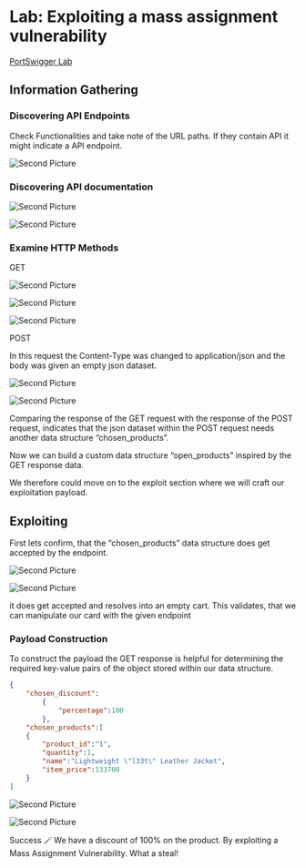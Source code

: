 # Lab: Exploiting a mass assignment vulnerability

[PortSwigger Lab](https://portswigger.net/web-security/api-testing/lab-exploiting-mass-assignment-vulnerability)


## Information Gathering

### Discovering API Endpoints

Check Functionalities and take note of the URL paths. If they contain API it might indicate a API endpoint.

![Second Picture](images/Lab3/1.png)

### Discovering API documentation

![Second Picture](images/Lab3/2.png)

![Second Picture](images/Lab3/3.png)


### Examine HTTP Methods

GET

![Second Picture](images/Lab3/4.png)

![Second Picture](images/Lab3/5.png)

![Second Picture](images/Lab3/6.png)

POST

In this request the Content-Type was changed to application/json and the body was given an empty json dataset.

![Second Picture](images/Lab3/7.png)

![Second Picture](images/Lab3/8.png)

Comparing the response of the GET request with the response of the POST request, indicates that the json dataset within the POST request needs another data structure “chosen_products”.

Now we can build a custom data structure “open_products” inspired by the GET response data.

 We therefore could move on to the exploit section where we will craft our exploitation payload.

## Exploiting

First lets confirm, that the “chosen_products” data structure does get accepted by the endpoint.

![Second Picture](images/Lab3/9.png)

![Second Picture](images/Lab3/10.png)

it does get accepted and resolves into an empty cart. This validates, that we can manipulate our card with the given endpoint

### Payload Construction

To construct the payload the GET response is helpful for determining the required key-value pairs of the object stored within our data structure.

```json
{
	"chosen_discount":
		{
			"percentage":100
		},
	"chosen_products":[
	{
		"product_id":"1",
		"quantity":1,
		"name":"Lightweight \"l33t\" Leather Jacket",
		"item_price":133700
	}	
]
```

![Second Picture](images/Lab3/11.png)

![Second Picture](images/Lab3/12.png)

Success 🪄 We have a discount of 100% on the product. By exploiting a Mass Assignment Vulnerability. What a steal!
